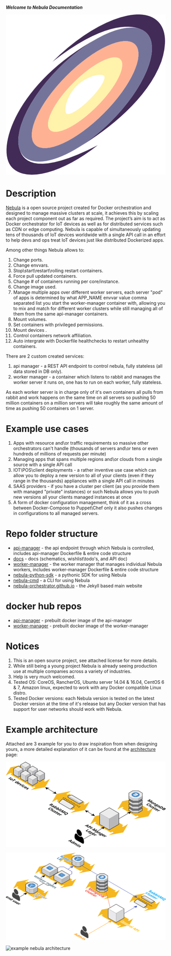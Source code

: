 ***Welcome to Nebula Documentation***

![Nebula-logo](pictures/logos/nebula-logo.png "Nebula-logo")

# Description

[Nebula](https://nebula-orchestrator.github.io) is a open source project created for Docker orchestration and designed to manage massive clusters at scale, it achieves this by scaling each project component out as far as required.
The project’s aim is to act as Docker orchestrator for IoT devices as well as for distributed services such as CDN or edge computing. 
Nebula is capable of simultaneously updating tens of thousands of IoT devices worldwide with a single API call in an effort to help devs and ops treat IoT devices just like distributed Dockerized apps.

Among other things Nebula allows to:

1. Change ports.
2. Change envvars.
3. Stop\start\restart\rolling restart containers.
4. Force pull updated containers.
5. Change # of containers running per core/instance.
6. Change image used.
7. Manage multiple apps over different worker servers, each server "pod" of apps is determined by what APP_NAME envvar value comma separated list you start the worker-manager container with, allowing you to mix and match for different worker clusters while still managing all of them from the same api-manager containers.
8. Mount volumes.
9. Set containers with privileged permissions.
10. Mount devices .
11. Control containers network affiliation.
12. Auto intergrate with Dockerfile healthchecks to restart unhealthy containers.

There are 2 custom created services:

1. api manager - a REST API endpoint to control nebula, fully stateless (all data stored in DB only).
2. worker manager - a container which listens to rabbit and manages the worker server it runs on, one has to run on each worker, fully stateless.

As each worker server is in charge only of it's own containers all pulls from rabbit and work happens on the same time on all servers so pushing 50 million containers on a million servers will take roughly the same amount of time as pushing 50 containers on 1 server.

# Example use cases

1. Apps with resource and\or traffic requirements so massive other orchestrators can't handle (thousands of servers and\or tens or even hundreds of millions of requests per minute)
2. Managing apps that spans multiple regions and\or clouds from a single source with a single API call
3. IOT\POS\client deployments - a rather inventive use case which can allow you to deploy a new version to all of your clients (even if they range in the thousands) appliances with a single API call in minutes
4. SAAS providers - if you have a cluster per client (as you provide them with managed "private" instances) or such Nebula allows you to push new versions all your clients managed instances at once
5. A form of docker configuration management, think of it as a cross between Docker-Compose to Puppet\Chef only it also pushes changes in configurations to all managed servers.

# Repo folder structure

* [api-manager](https://github.com/nebula-orchestrator/worker-manager) - the api endpoint through which Nebula is controlled, includes api-manager Dockerfile & entire code structure
* [docs](https://github.com/nebula-orchestrator/docs) - docs (schematics, wishlist\todo's, and API doc)
* [worker-manager](https://github.com/nebula-orchestrator/api-manager) - the worker manager that manages individual Nebula workers, includes worker-manager Dockerfile & entire code structure
* [nebula-python-sdk](https://github.com/nebula-orchestrator/nebula-python-sdk) - a pythonic SDK for using Nebula
* [nebula-cmd](https://github.com/nebula-orchestrator/nebula-cmd) - a CLI for using Nebula
* [nebula-orchestrator.github.io](https://github.com/nebula-orchestrator/nebula-orchestrator.github.io/issues) - the Jekyll based main website

# docker hub repos

* [api-manager](https://hub.docker.com/r/nebulaorchestrator/api/) - prebuilt docker image of the api-manager
* [worker-manager](https://hub.docker.com/r/nebulaorchestrator/worker/) - prebuilt docker image of the worker-manager

# Notices

 1. This is an open source project, see attached license for more details.
 2. While still being a young project Nebula is already seeing production use at multiple companies across a variety of industries.
 3. Help is very much welcomed.
 4. Tested OS: CoreOS, RancherOS, Ubuntu server 14.04 & 16.04, CentOS 6 & 7, Amazon linux, expected to work with any Docker compatible Linux distro.
 5. Tested Docker versions: each Nebula version is tested on the latest Docker version at the time of it's release but any Docker version that has support for user networks should work with Nebula.

# Example architecture

Attached are 3 example for you to draw inspiration from when designing yours, a more detailed explanation of it can be found at the [architecture](architecture.md) page:

![example nebula architecture](pictures/cloudcraft%20-%20nebula%20-%20IoT.png "example nebula architecture")


![example nebula architecture](pictures/cloudcraft%20-%20nebula.png "example nebula architecture")


![example nebula architecture](pictures/nebula.png "example nebula architecture")
